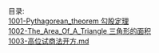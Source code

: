 目录:  
[1001-Pythagorean_theorem 勾股定理](https://github.com/Manon-des-sources/mathematics/blob/master/contents/F001-Interesting_Else/1001-Pythagorean_theorem.md)  
[1002-The_Area_Of_A_Triangle 三角形的面积](https://github.com/Manon-des-sources/mathematics/blob/master/contents/F001-Interesting_Else/1002-The_Area_Of_A_Triangle.md)  
[1003-高位试商法开方.md](https://github.com/Manon-des-sources/mathematics/blob/master/contents/F001-Interesting_Else/1003-%E9%AB%98%E4%BD%8D%E8%AF%95%E5%95%86%E6%B3%95%E5%BC%80%E6%96%B9.md)

